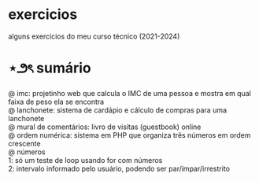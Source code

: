# exercicios
alguns exercícios do meu curso técnico (2021-2024)

# ⋆౨ৎ sumário
@ imc: projetinho web que calcula o IMC de uma pessoa e mostra em qual faixa de peso ela se encontra<br/>
@ lanchonete: sistema de cardápio e cálculo de compras para uma lanchonete<br/>
@ mural de comentários: livro de visitas (guestbook) online<br/>
@ ordem numérica: sistema em PHP que organiza três números em ordem crescente<br/>
@ números<br/>
1: só um teste de loop usando for com números<br/>
2: intervalo informado pelo usuário, podendo ser par/ímpar/irrestrito<br/>
